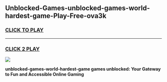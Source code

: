 
## Unblocked-Games-unblocked-games-world-hardest-game-Play-Free-ova3k
<h3>
<a href="https://premium76.site?title=unblocked-games-world-hardest-game&ref=17A">CLICK TO PLAY</a></h3>
<hr>

<h3>
<a href="https://premium76.site?title=unblocked-games-world-hardest-game&ref=17A">CLICK 2 PLAY</a>
  
</h3>

<a href="https://premium76.site?title=unblocked-games-world-hardest-game&ref=17A"><img src="https://clearcache.store/games.png"></a>


**unblocked-games-world-hardest-game games unblocked: Your Gateway to Fun and Accessible Online Gaming**

